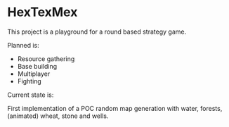 # HexTexMex

This project is a playground for a round based strategy game. 

Planned is:

* Resource gathering
* Base building
* Multiplayer
* Fighting

Current state is:

First implementation of a POC random map generation with water, forests, (animated) wheat, stone and wells.